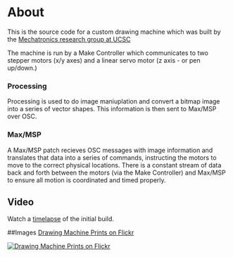 # About
This is the source code for a custom drawing machine which was built by the [Mechatronics research group at UCSC](http://danm.ucsc.edu/web/Mechatronics)

The machine is run by a Make Controller which communicates to two stepper motors (x/y axes) and a linear servo motor (z axis - or pen up/down.)

### Processing
Processing is used to do image maniuplation and convert a bitmap image into a series of vector shapes. This information is then sent to Max/MSP over OSC.

### Max/MSP
A Max/MSP patch recieves OSC messages with image information and translates that data into a series of commands, instructing the motors to move to the correct physical locations.
There is a constant stream of data back and forth between the motors (via the Make Controller) and Max/MSP to ensure all motion is coordinated and timed properly.

## Video
Watch a [timelapse][] of the initial build.

##Images
[Drawing Machine Prints on Flickr][flickr link]

[![Drawing Machine Prints on Flickr][flickr image]][flickr link]

  [timelapse]: https://vimeo.com/28810990
  [flickr link]: http://www.flickr.com/photos/jessefulton/sets/72157629021647557
  [flickr image]: http://farm8.staticflickr.com/7172/6758645323_86f0969b66.jpg (Yager)